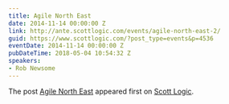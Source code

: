 ```yaml
---
title: Agile North East
date: 2014-11-14 00:00:00 Z
link: http://ante.scottlogic.com/events/agile-north-east-2/
guid: https://www.scottlogic.com/?post_type=events&p=4536
eventDate: 2014-11-14 00:00:00 Z
pubDateTime: 2018-05-04 10:54:32 Z
speakers:
- Rob Newsome
---
```


<p>The post <a rel="nofollow" href="http://ante.scottlogic.com/events/agile-north-east-2/">Agile North East</a> appeared first on <a rel="nofollow" href="http://ante.scottlogic.com">Scott Logic</a>.</p>